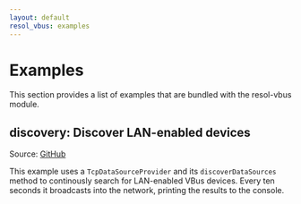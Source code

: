 ```yaml
---
layout: default
resol_vbus: examples
---
```


# Examples

This section provides a list of examples that are bundled with the resol-vbus module.


## discovery: Discover LAN-enabled devices

Source: [GitHub](https://github.com/danielwippermann/resol-vbus/blob/master/examples/discovery/index.js)

This example uses a `TcpDataSourceProvider` and its `discoverDataSources` method to continously search for LAN-enabled VBus devices. Every ten seconds it broadcasts into the network, printing the results to the console.


